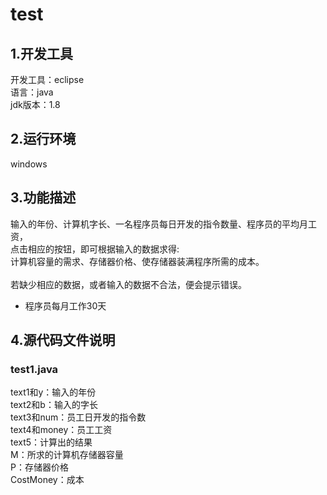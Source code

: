 # test
## 1.开发工具
  开发工具：eclipse<br>
  语言：java<br>
  jdk版本：1.8
## 2.运行环境
  windows
## 3.功能描述
  输入的年份、计算机字长、一名程序员每日开发的指令数量、程序员的平均月工资，<br>
  点击相应的按钮，即可根据输入的数据求得:<br>
  计算机容量的需求、存储器价格、使存储器装满程序所需的成本。<br><br>
  若缺少相应的数据，或者输入的数据不合法，便会提示错误。
  * 程序员每月工作30天
## 4.源代码文件说明
  ### test1.java 
  text1和y：输入的年份<br>
  text2和b：输入的字长<br>
  text3和num：员工日开发的指令数<br>
  text4和money：员工工资<br>
  text5：计算出的结果<br>
  M：所求的计算机存储器容量<br>
  P：存储器价格<br>
  CostMoney：成本<br>
